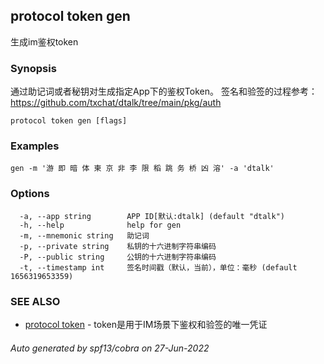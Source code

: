## protocol token gen

生成im鉴权token

### Synopsis

通过助记词或者秘钥对生成指定App下的鉴权Token。
签名和验签的过程参考：https://github.com/txchat/dtalk/tree/main/pkg/auth


```
protocol token gen [flags]
```

### Examples

```
gen -m '游 即 暗 体 柬 京 非 李 限 稻 跳 务 桥 凶 溶' -a 'dtalk'
```

### Options

```
  -a, --app string        APP ID[默认:dtalk] (default "dtalk")
  -h, --help              help for gen
  -m, --mnemonic string   助记词
  -p, --private string    私钥的十六进制字符串编码
  -P, --public string     公钥的十六进制字符串编码
  -t, --timestamp int     签名时间戳（默认，当前），单位：毫秒 (default 1656319653359)
```

### SEE ALSO

* [protocol token](protocol_token.md)	 - token是用于IM场景下鉴权和验签的唯一凭证

###### Auto generated by spf13/cobra on 27-Jun-2022
